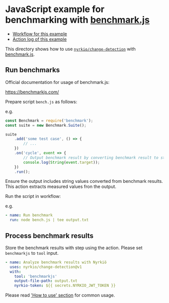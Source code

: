 JavaScript example for benchmarking with [benchmark.js][tool]
=============================================================

- [Workflow for this example](../../.github/workflows/benchmarkjs.yml)
- [Action log of this example](https://github.com/nyrkio/change-detection/actions?query=workflow%3A%22Benchmark.js+Example%22)

This directory shows how to use [`nyrkio/change-detection`](https://github.com/nyrkio/change-detection)
with [benchmark.js][tool].

## Run benchmarks

Official documentation for usage of benchmark.js:

https://benchmarkjs.com/

Prepare script `bench.js` as follows:

e.g.

```javascript
const Benchmark = require('benchmark');
const suite = new Benchmark.Suite();

suite
    .add('some test case', () => {
        // ...
    })
    .on('cycle', event => {
        // Output benchmark result by converting benchmark result to string
        console.log(String(event.target));
    })
    .run();
```

Ensure the output includes string values converted from benchmark results.
This action extracts measured values fron the output.

Run the script in workflow:

e.g.

```yaml
- name: Run benchmark
  run: node bench.js | tee output.txt
```

## Process benchmark results

Store the benchmark results with step using the action. Please set `benchmarkjs` to `tool` input.

```yaml
- name: Analyze benchmark results with Nyrkiö
  uses: nyrkio/change-detection@v1
  with:
    tool: 'benchmarkjs'
    output-file-path: output.txt
    nyrkio-token: ${{ secrets.NYRKIO_JWT_TOKEN }}
```

Please read ['How to use' section](https://github.com/nyrkio/change-detection#how-to-use) for common usage.

[tool]: https://benchmarkjs.com/
